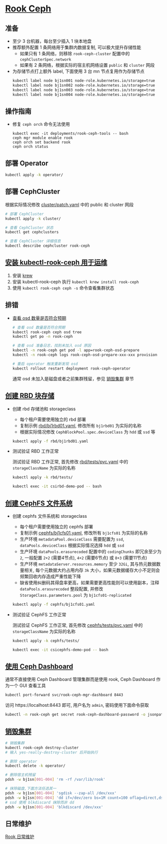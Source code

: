 # [Rook Ceph](https://rook.io/)

## 准备

- 至少 3 台机器，每台至少插入 1 块本地盘
- 推荐额外配置 1 条网络用于集群内数据复制, 可以极大提升存储性能
  - 如果只有 1 条网络，则移除 `rook-ceph-cluster` 配置中的 `cephClusterSpec.network`
  - 如果有 2 条网络，根据实际的宿主机网络设置 `public` 和 `cluster` 网段
- 为存储节点打上额外 label, 下面使用 3 台 mn 节点复用作为存储节点
  ```sh
  kubectl label node bj1sn001 node-role.kubernetes.io/storage=true
  kubectl label node bj1sn002 node-role.kubernetes.io/storage=true
  kubectl label node bj1sn003 node-role.kubernetes.io/storage=true
  kubectl label node bj1sn004 node-role.kubernetes.io/storage=true
  ```
 
## 操作指南
 
- 修复 `ceph orch` 命令无法使用
  ```shell
  kubectl exec -it deployments/rook-ceph-tools -- bash
  ceph mgr module enable rook
  ceph orch set backend rook
  ceph orch status
  ```

## 部署 Operator

  ```sh
  kubectl apply -k operator/
  ```

## 部署 CephCluster

  根据实际情况修改 [cluster/patch.yaml](./cluster/patch.yaml) 中的 public 和 cluster 网段

  ```sh
  # 部署 CephCluster
  kubectl apply -k cluster/

  # 查看 CephCluster 状态
  kubectl get cephclusters

  # 查看 CephCluster 详细信息
  kubectl describe cephcluster rook-ceph
  ```

## [安装 kubectl-rook-ceph 用于运维](https://github.com/rook/kubectl-rook-ceph)

1. 安装 [krew](https://krew.sigs.k8s.io/docs/user-guide/setup/install/)
2. 安装 kubectl-rook-ceph 执行 `kubectl krew install rook-ceph`
3. 使用 `kubectl rook-ceph ceph -s` 命令查看集群状态

## 排错

* [查看 osd 数量是否符合预期](https://rook.io/docs/rook/latest-release/Troubleshooting/ceph-common-issues/?h=osd+prepare#solution_4)

  ```sh
  # 查看 osd 数量是否符合预期
  kubectl rook-ceph ceph osd tree
  kubectl get po -n rook-ceph

  # 查看 osd 准备日志，找到未加入 osd 原因
  kubectl -n rook-ceph get pod -l app=rook-ceph-osd-prepare
  kubectl -n rook-ceph logs rook-ceph-osd-prepare-xxx-xxx provision

  # 重启 operator 触发重新发现 osd
  kubectl rollout restart deployment rook-ceph-operator
  ```

  通常 osd 未加入是磁盘或者之前集群残留，参见 [销毁集群](#销毁集群) 章节

## [创建 RBD 块存储](https://rook.io/docs/rook/latest-release/CRDs/Block-Storage/ceph-block-pool-crd/)

* 创建 rbd 存储池和 storageclass

  * 每个租户需要使用独立的 rbd 部署
  * 复制示例 [rbd/bj1rbd01.yaml](./rbd/bj1rbd01.yaml), 修改所有 `bj1rbd01` 为实际的名称
  * 根据实际情况修改 `CephBlockPool.spec.deviceClass` 为 `hdd` 或 `ssd` 等

  ```bash
  kubectl apply -f rbd/bj1rbd01.yaml
  ```

* 测试验证 RBD 工作正常

  测试验证 RBD 工作正常, 首先修改 [rbd/tests/pvc.yaml](./rbd/tests/pvc.yaml) 中的 `storageClassName` 为实际的名称

  ```bash
  kubectl apply -k rbd/tests/

  kubectl exec -it csirbd-demo-pod -- bash
  ```

## [创建 CephFS 文件系统](https://rook.io/docs/rook/latest-release/CRDs/Shared-Filesystem/ceph-filesystem-crd/)

* 创建 cephfs 文件系统和 storageclass

  * 每个租户需要使用独立的 cephfs 部署
  * 复制示例 [cephfs/bj1cfs01.yaml](./cephfs/bj1cfs01.yaml), 修改所有 `bj1cfs01` 为实际的名称
  * 生产环境 `metadataPool.deviceClass` 需要配置为 `ssd`, `dataPools.deviceClass` 根据实际情况选择 `hdd` 或 `ssd`
  * 生产环境 `dataPools.erasurecoded` 配置中的 `codingChunks` 即冗余至少为 `2`, 一般配置 `2+2` (需要4节点), `4+2` (需要6节点) 或 `8+3` (需要11节点)
  * 生产环境 `metadataServer.resources.memory` 至少 `32Gi`, 其与热元数据数量相关, 每个元数据大约占用内存 `3k` 大小，如果元数据缓存大小不足则会频繁回收内存造成严重性能下降
  * 缺省使用纠删码其得盘率更高，如果需要更高性能则可以使用副本，注释 `dataPools.erasurecoded` 整段配置, 并修改 `StorageClass.parameters.pool` 为 `bj1cfs01-replicated`

  ```bash
  kubectl apply -f cephfs/bj1cfs01.yaml
  ```

* 测试验证 CephFS 工作正常

  测试验证 CephFS 工作正常, 首先修改 [cephfs/tests/pvc.yaml](./cephfs/tests/pvc.yaml) 中的 `storageClassName` 为实际的名称

  ```bash
  kubectl apply -k cephfs/tests/

  kubectl exec -it csicephfs-demo-pod -- bash
  ```

## [使用 Ceph Dashboard](https://rook.io/docs/rook/latest-release/Storage-Configuration/Monitoring/ceph-dashboard/)

通常不直接使用 Ceph Dashboard 管理集群而是使用 rook, Ceph Dashboard 作为一个 GUI 查看工具

```bash
kubectl port-forward svc/rook-ceph-mgr-dashboard 8443
```

访问 https://localhost:8443 即可, 用户名为 `admin`, 密码使用下面命令获取

```bash
kubectl -n rook-ceph get secret rook-ceph-dashboard-password -o jsonpath="{['data']['password']}" | base64 --decode && echo
```

## [销毁集群](https://rook.io/docs/rook/latest-release/Getting-Started/ceph-teardown/)

```bash
# 销毁集群
kubectl rook-ceph destroy-cluster
# 输入 yes-really-destroy-cluster 后开始执行

# 删除 operator
kubectl delete -k operator/

# 删除宿主机残留
pdsh -w bj1sn[001-004] 'rm -rf /var/lib/rook'

# 抹除磁盘,下面方法任选其一
pdsh -w bj1sn[001-004] 'sgdisk --zap-all /dev/xxx'
pdsh -w bj1sn[001-004] 'dd if=/dev/zero bs=1M count=100 oflag=direct,dsync of=/dev/xxx'
# ssd 使用 blkdiscard 抹除而非 dd
pdsh -w bj1sn[001-004] 'blkdiscard /dev/xxx'
```

## 日常维护

[Rook 日常维护](./day-2.md)